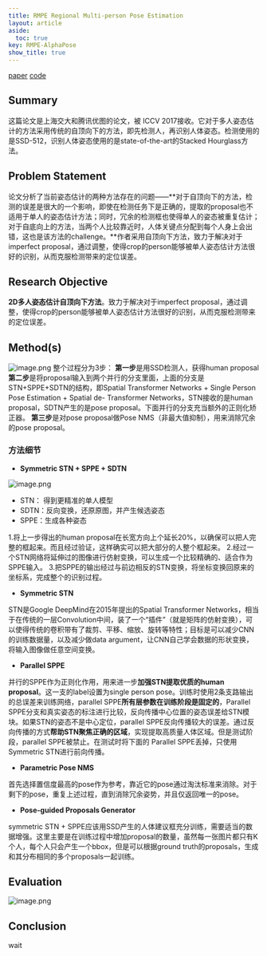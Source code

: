 ```yaml
---
title: RMPE Regional Multi-person Pose Estimation
layout: article
aside:
  toc: true
key: RMPE-AlphaPose
show_title: true
---
```


[paper](https://arxiv.org/abs/1612.00137v3)	[code](https://github.com/MVIG-SJTU/AlphaPose/tree/pytorch)
## Summary
这篇论文是上海交大和腾讯优图的论文，被 ICCV 2017接收。它对于多人姿态估计的方法采用传统的自顶向下的方法，即先检测人，再识别人体姿态。检测使用的是SSD-512，识别人体姿态使用的是state-of-the-art的Stacked Hourglass方法。
## Problem Statement
论文分析了当前姿态估计的两种方法存在的问题——**对于自顶向下的方法，检测的误差是很大的一个影响，即使在检测任务下是正确的，提取的proposal也不适用于单人的姿态估计方法；同时，冗余的检测框也使得单人的姿态被重复估计；对于自底向上的方法，当两个人比较靠近时，人体关键点分配到每个人身上会出错，这也是该方法的challenge。**作者采用自顶向下方法，致力于解决对于imperfect proposal，通过调整，使得crop的person能够被单人姿态估计方法很好的识别，从而克服检测带来的定位误差。
## Research Objective
**2D多人姿态估计自顶向下方法**。致力于解决对于imperfect proposal，通过调整，使得crop的person能够被单人姿态估计方法很好的识别，从而克服检测带来的定位误差。
## Method(s)


![image.png](https://cdn.nlark.com/yuque/0/2020/png/602350/1587787928991-fa7b3df7-5f86-4a44-8ee2-d237e2363079.png#align=left&display=inline&height=203&margin=%5Bobject%20Object%5D&name=image.png&originHeight=214&originWidth=787&size=124562&status=done&style=none&width=746)
整个过程分为3步：
**第一步**是用SSD检测人，获得human proposal
**第二步**是将proposal输入到两个并行的分支里面，上面的分支是STN+SPPE+SDTN的结构，即Spatial Transformer Networks + Single Person Pose Estimation + Spatial de- Transformer Networks，STN接收的是human proposal，SDTN产生的是pose proposal。下面并行的分支充当额外的正则化矫正器。
**第三步**是对pose proposal做Pose NMS（非最大值抑制），用来消除冗余的pose proposal。
### 方法细节

- **Symmetric STN + SPPE + SDTN**

![image.png](https://cdn.nlark.com/yuque/0/2020/png/602350/1587787964046-5e3fa8ee-b511-4f38-b4cd-7ee37c5be833.png#align=left&display=inline&height=279&margin=%5Bobject%20Object%5D&name=image.png&originHeight=288&originWidth=771&size=138412&status=done&style=none&width=746)

- STN： 得到更精准的单人模型
- SDTN：反向变换，还原原图，并产生候选姿态
- SPPE：生成各种姿态



1.将上一步得出的human proposal在长宽方向上个延长20%，以确保可以把人完整的框起来。而且经过验证，这样确实可以把大部分的人整个框起来。
2.经过一个STN网络将延伸过的图像进行仿射变换，可以生成一个比较精确的、适合作为SPPE输入。
3.把SPPE的输出经过与前边相反的STN变换，将坐标变换回原来的坐标系，完成整个的识别过程。

- **Symmetric STN**

STN是Google DeepMind在2015年提出的Spatial Transformer Networks，相当于在传统的一层Convolution中间，装了一个“插件”（就是矩阵的仿射变换），可以使得传统的卷积带有了裁剪、平移、缩放、旋转等特性；目标是可以减少CNN的训练数据量，以及减少做data argument，让CNN自己学会数据的形状变换，将输入图像做任意空间变换。

- **Parallel SPPE**

并行的SPPE作为正则化作用，用来进一步**加强STN提取优质的human proposal**。这一支的label设置为single person pose。训练时使用2条支路输出的总误差来训练网络，parallel SPPE**所有层参数在训练阶段是固定的**，Parallel SPPE分支和真实姿态的标注进行比较，反向传播中心位置的姿态误差给STN模块。如果STN的姿态不是中心定位，parallel SPPE反向传播较大的误差。通过反向传播的方式**帮助STN聚焦正确的区域**，实现提取高质量人体区域。但是测试阶段，parallel SPPE被禁止。在测试时将下面的 Parallel SPPE丢掉，只使用Symmetric STN进行前向传播。

- **Parametric Pose NMS**

首先选择置信度最高的pose作为参考，靠近它的pose通过淘汰标准来消除。对于剩下的pose，重复上述过程，直到消除冗余姿势，并且仅返回唯一的pose。

- **Pose-guided Proposals Generator**

symmetric STN + SPPE应该用SSD产生的人体建议框充分训练，需要适当的数据增强。这里主要是在训练过程中增加proposal的数量，虽然每一张图片都只有K个人，每个人只会产生一个bbox，但是可以根据ground truth的proposals，生成和其分布相同的多个proposals一起训练。
## Evaluation
![image.png](https://cdn.nlark.com/yuque/0/2020/png/602350/1587787984452-7bc29258-9851-4396-b4e0-0f2f7dc0cdae.png#align=left&display=inline&height=249&margin=%5Bobject%20Object%5D&name=image.png&originHeight=332&originWidth=594&size=263937&status=done&style=none&width=446)
## Conclusion
wait
